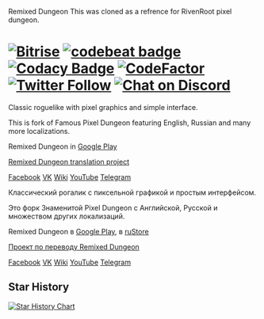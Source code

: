 Remixed Dungeon 
This was cloned as a refrence for RivenRoot pixel dungeon.

[![Bitrise](https://app.bitrise.io/app/e26fee6867be46dc/status.svg?token=6vQccAuFDO9IBcSGhQbwSg&branch=master)](https://app.bitrise.io/app/e26fee6867be46dc)
[![codebeat badge](https://codebeat.co/badges/53dde841-192d-4c22-8025-b4036864919f)](https://codebeat.co/projects/github-com-nyrds-pixel-dungeon-remix-master) 
[![Codacy Badge](https://app.codacy.com/project/badge/Grade/c4cb66f961fe4df2ba8e3a4ddf744e2e)](https://www.codacy.com/gh/NYRDS/remixed-dungeon/dashboard?utm_source=github.com&amp;utm_medium=referral&amp;utm_content=NYRDS/remixed-dungeon&amp;utm_campaign=Badge_Grade)
[![CodeFactor](https://www.codefactor.io/repository/github/nyrds/remixed-dungeon/badge)](https://www.codefactor.io/repository/github/nyrds/remixed-dungeon)
[![Twitter Follow](https://img.shields.io/twitter/follow/NYRDS?style=social)](https://twitter.com/intent/follow?screen_name=NYRDS)
[![Chat on Discord](https://img.shields.io/discord/643581763247013908?style=social)](https://discord.gg/AMXrhQZ)
=====================

Classic roguelike with pixel graphics and simple interface.

This is fork of Famous Pixel Dungeon featuring English, Russian and many more localizations.

Remixed Dungeon in [Google Play](https://play.google.com/store/apps/details?id=com.nyrds.pixeldungeon.ml&referrer=utm_source%3Dgithub%26utm_content%3Dreadme)

[Remixed Dungeon translation project](https://www.transifex.com/projects/p/remixed-dungeon/)

[Facebook](https://www.facebook.com/RemixedDungeon)
[VK](https://vk.com/pixel_dungeon_remix)
[Wiki](https://wiki.nyrds.net/)
[YouTube](https://www.youtube.com/c/NYRDS)
[Telegram](https://t.me/RemixedDungeon)



Классический рогалик с пиксельной графикой и простым интерфейсом.

Это форк Знаменитой Pixel Dungeon с Английской, Русской и множеством других локализаций.

Remixed Dungeon в [Google Play](https://play.google.com/store/apps/details?id=com.nyrds.pixeldungeon.ml&referrer=utm_source%3Dgithub%26utm_content%3Dreadme), в [ruStore](https://apps.rustore.ru/app/com.nyrds.pixeldungeon.ml)

[Проект по переводу Remixed Dungeon](https://www.transifex.com/projects/p/remixed-dungeon/)

[Facebook](https://www.facebook.com/RemixedDungeon)
[VK](https://vk.com/pixel_dungeon_remix)
[Wiki](https://wiki.nyrds.net/)
[YouTube](https://www.youtube.com/c/NYRDS)
[Telegram](https://t.me/RemixedDungeon)


## Star History

[![Star History Chart](https://api.star-history.com/svg?repos=NYRDS/remixed-dungeon&type=Date)](https://star-history.com/#NYRDS/remixed-dungeon&Date)
